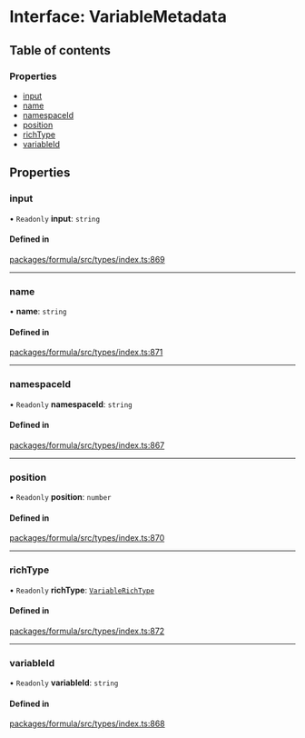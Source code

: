 # Interface: VariableMetadata

## Table of contents

### Properties

- [input](VariableMetadata.md#input)
- [name](VariableMetadata.md#name)
- [namespaceId](VariableMetadata.md#namespaceid)
- [position](VariableMetadata.md#position)
- [richType](VariableMetadata.md#richtype)
- [variableId](VariableMetadata.md#variableid)

## Properties

### <a id="input" name="input"></a> input

• `Readonly` **input**: `string`

#### Defined in

[packages/formula/src/types/index.ts:869](https://github.com/mashcard/mashcard/blob/main/packages/formula/src/types/index.ts#L869)

___

### <a id="name" name="name"></a> name

• **name**: `string`

#### Defined in

[packages/formula/src/types/index.ts:871](https://github.com/mashcard/mashcard/blob/main/packages/formula/src/types/index.ts#L871)

___

### <a id="namespaceid" name="namespaceid"></a> namespaceId

• `Readonly` **namespaceId**: `string`

#### Defined in

[packages/formula/src/types/index.ts:867](https://github.com/mashcard/mashcard/blob/main/packages/formula/src/types/index.ts#L867)

___

### <a id="position" name="position"></a> position

• `Readonly` **position**: `number`

#### Defined in

[packages/formula/src/types/index.ts:870](https://github.com/mashcard/mashcard/blob/main/packages/formula/src/types/index.ts#L870)

___

### <a id="richtype" name="richtype"></a> richType

• `Readonly` **richType**: [`VariableRichType`](../README.md#variablerichtype)

#### Defined in

[packages/formula/src/types/index.ts:872](https://github.com/mashcard/mashcard/blob/main/packages/formula/src/types/index.ts#L872)

___

### <a id="variableid" name="variableid"></a> variableId

• `Readonly` **variableId**: `string`

#### Defined in

[packages/formula/src/types/index.ts:868](https://github.com/mashcard/mashcard/blob/main/packages/formula/src/types/index.ts#L868)
